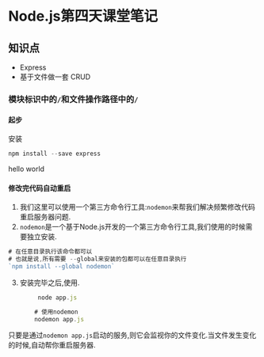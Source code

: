 # Node.js第四天课堂笔记

## 知识点

- Express
- 基于文件做一套 CRUD

### 模块标识中的`/`和文件操作路径中的`/`

#### 起步

安装
```javascript
npm install --save express
```
hello world

#### 修改完代码自动重启
1. 我们这里可以使用一个第三方命令行工具:`nodemon`来帮我们解决频繁修改代码重启服务器问题.
2. `nodemon`是一个基于Node.js开发的一个第三方命令行工具,我们使用的时候需要独立安装.
```javascript
# 在任意目录执行该命令都可以
# 也就是说,所有需要 --global来安装的包都可以在任意目录执行
`npm install --global nodemon`
```
3. 安装完毕之后,使用.
    ```javascript
         node app.js

        # 使用nodemon
        nodemon app.js
    ```
只要是通过`nodemon app.js`启动的服务,则它会监视你的文件变化.当文件发生变化的时候,自动帮你重启服务器.